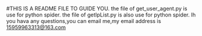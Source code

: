 #THIS IS A README FILE TO GUIDE YOU.
the file of get_user_agent.py is use for python spider. 
the file of getIpList.py is also use for python spider.
Ih you hava any questions,you can email me,my email address is 15959963313@163.com
